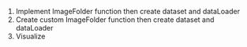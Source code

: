 1. Implement ImageFolder function then create dataset and dataLoader
2. Create custom ImageFolder function then create dataset and dataLoader
3. Visualize 
